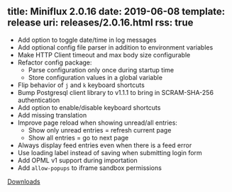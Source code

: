 title: Miniflux 2.0.16
date: 2019-06-08
template: release
uri: releases/2.0.16.html
rss: true
---
* Add option to toggle date/time in log messages
* Add optional config file parser in addition to environment variables
* Make HTTP Client timeout and max body size configurable
* Refactor config package:
    - Parse configuration only once during startup time
    - Store configuration values in a global variable
* Flip behavior of `j` and `k` keyboard shortcuts
* Bump Postgresql client library to v1.1.1 to bring in SCRAM-SHA-256 authentication
* Add option to enable/disable keyboard shortcuts
* Add missing translation
* Improve page reload when showing unread/all entries:
    - Show only unread entries = refresh current page
    - Show all entries = go to next page
* Always display feed entries even when there is a feed error
* Use loading label instead of saving when submitting login form
* Add OPML v1 support during importation
* Add `allow-popups` to iframe sandbox permissions

[Downloads](https://github.com/miniflux/miniflux/releases/tag/2.0.16)
